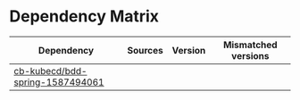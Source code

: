 # Dependency Matrix

Dependency | Sources | Version | Mismatched versions
---------- | ------- | ------- | -------------------
[cb-kubecd/bdd-spring-1587494061](https://github.com/cb-kubecd/bdd-spring-1587494061.git) |  | []() | 
